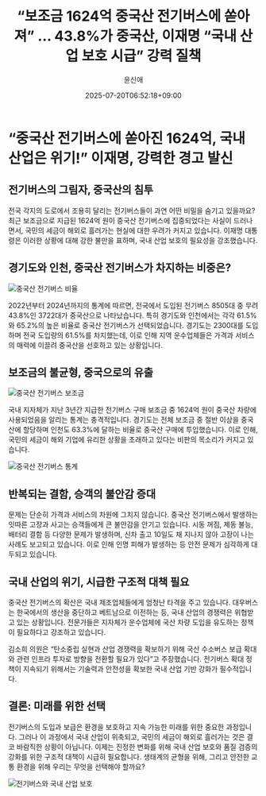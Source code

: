 ﻿---
title: "“보조금 1624억 중국산 전기버스에 쏟아져” … 43.8%가 중국산, 이재명 “국내 산업 보호 시급” 강력 질책"
description: "## 경기도·인천서 10대 중 6대는 중국산 전기버스 보조금 1624억, 중국으로 흘러 잇따른 고장·사고에 승객 불안 커져 ..."
date: 2025-07-20T06:52:18+09:00
author: "윤신애"
categories: ["automotive"]
tags: ["뉴스", "이슈", "보조금", "사고", "이재명", "전기버스", "중국", "국내산업보호", "전기차정책"]
hash: ed146dfd
source_url: "https://www.reportera.co.kr/news/electric-bus-subsidy-of-162-4-billion-won-to-china/"
url: "/automotive/bojogeum-1624eog-junggugsan-jeongibeoseue/"
images: ["https://imagedelivery.net/BhPWbivJAhTvor9c-8lV2w/b912b977-5347-48a3-b3c8-d11d998a8600/public", "https://imagedelivery.net/BhPWbivJAhTvor9c-8lV2w/8675ff96-270d-415c-f36d-c298db926000/public", "https://imagedelivery.net/BhPWbivJAhTvor9c-8lV2w/50490b37-5f4e-4e3e-4c3b-1a896f17d600/public", "https://imagedelivery.net/BhPWbivJAhTvor9c-8lV2w/1cd29485-b091-469b-f441-e46352260d00/public"]
thumbnail: "https://imagedelivery.net/BhPWbivJAhTvor9c-8lV2w/b912b977-5347-48a3-b3c8-d11d998a8600/public"
image: "https://imagedelivery.net/BhPWbivJAhTvor9c-8lV2w/b912b977-5347-48a3-b3c8-d11d998a8600/public"
featured_image: "https://imagedelivery.net/BhPWbivJAhTvor9c-8lV2w/b912b977-5347-48a3-b3c8-d11d998a8600/public"
image_width: 1200
image_height: 630
slug: "bojogeum-1624eog-junggugsan-jeongibeoseue"
type: "post"
layout: "single"
news_keywords: "뉴스, 이슈, 보조금, 사고, 이재명"
robots: "index, follow"
draft: false
---

# “중국산 전기버스에 쏟아진 1624억, 국내 산업은 위기!” 이재명, 강력한 경고 발신

## 전기버스의 그림자, 중국산의 침투

전국 각지의 도로에서 조용히 달리는 전기버스들이 과연 어떤 비밀을 숨기고 있을까요? 최근 보조금으로 지급된 1624억 원이 중국산 전기버스에 집중되었다는 사실이 드러나면서, 국민의 세금이 해외로 흘러가는 현실에 대한 우려가 커지고 있습니다. 이재명 대통령은 이러한 상황에 대해 강한 불만을 표하며, 국내 산업 보호의 필요성을 강조했습니다.

## 경기도와 인천, 중국산 전기버스가 차지하는 비중은?


![중국산 전기버스 비율](https://imagedelivery.net/BhPWbivJAhTvor9c-8lV2w/1cd29485-b091-469b-f441-e46352260d00/public)


2022년부터 2024년까지의 통계에 따르면, 전국에서 도입된 전기버스 8505대 중 무려 43.8%인 3722대가 중국산으로 나타났습니다. 특히 경기도와 인천에서는 각각 61.5%와 65.2%의 높은 비율로 중국산 전기버스가 선택되었습니다. 경기도는 2300대를 도입하며 전국 도입량의 61.5%를 차지했는데, 이로 인해 지역 운수업체들은 가격과 서비스의 매력에 이끌려 중국산을 선호하고 있는 상황입니다.

## 보조금의 불균형, 중국으로의 유출


![중국산 전기버스 보조금](https://imagedelivery.net/BhPWbivJAhTvor9c-8lV2w/50490b37-5f4e-4e3e-4c3b-1a896f17d600/public)


국내 지자체가 지난 3년간 지급한 전기버스 구매 보조금 중 1624억 원이 중국산 차량에 사용되었음을 알리는 통계는 충격적입니다. 경기도는 전체 보조금 중 절반 이상을 중국산에 할당하며 인천도 63.3%에 달하는 비율로 중국산 구매에 투입했습니다. 이로 인해, 국민의 세금이 해외 기업에 유리한 상황을 초래하고 있다는 비판의 목소리가 커지고 있습니다.


![중국산 전기버스 통계](https://imagedelivery.net/BhPWbivJAhTvor9c-8lV2w/8675ff96-270d-415c-f36d-c298db926000/public)


## 반복되는 결함, 승객의 불안감 증대

문제는 단순히 가격과 서비스의 차원에 그치지 않습니다. 중국산 전기버스에서 발생하는 잇따른 고장과 사고는 승객들에게 큰 불안감을 안기고 있습니다. 시동 꺼짐, 제동 불능, 배터리 결함 등 다양한 문제가 발생하며, 신차 출고 10일도 채 지나지 않아 고장이 나는 사례도 보고되고 있습니다. 이로 인해 인명 피해가 발생하는 등 안전 문제가 심각하게 대두되고 있습니다.

## 국내 산업의 위기, 시급한 구조적 대책 필요

중국산 전기버스의 확산은 국내 제조업체들에게 엄청난 타격을 주고 있습니다. 대우버스는 한국에서의 생산을 중단하고 베트남으로 이전하는 등, 국내 산업의 경쟁력은 위협받고 있는 상황입니다. 전문가들은 지자체가 운수업체에 국산 차량 도입을 유도하는 정책이 필요하다고 강조하고 있습니다.

김소희 의원은 “탄소중립 실현과 산업 경쟁력을 확보하기 위해 국산 수소버스 보급 확대와 관련 인프라 투자로 방향을 전환할 필요가 있다”고 주장했습니다. 전기버스 확대 정책이 지속되기 위해서는 기술력과 안전성을 확보한 국내 산업 기반 강화가 필수적입니다.

## 결론: 미래를 위한 선택

전기버스의 도입과 보급은 환경을 보호하고 지속 가능한 미래를 위한 중요한 과정입니다. 그러나 이 과정에서 국내 산업이 위축되고, 국민의 세금이 해외로 흘러가는 것은 결코 바람직한 상황이 아닙니다. 이제는 진정한 변화를 위해 국내 산업 보호와 품질 검증의 강화를 위한 구조적 대책이 시급히 필요합니다. 생태계의 균형을 위해, 그리고 안전한 교통 환경을 위해 우리는 무엇을 선택해야 할까요?


![전기버스와 국내 산업 보호](https://imagedelivery.net/BhPWbivJAhTvor9c-8lV2w/b912b977-5347-48a3-b3c8-d11d998a8600/public)


